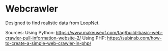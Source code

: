 # Webcrawler

Designed to find realistic data from <a href="https://loopnet.com">LoopNet</a>.

Sources:
Using Python: https://www.makeuseof.com/tag/build-basic-web-crawler-pull-information-website-2/
Using PHP: https://subinsb.com/how-to-create-a-simple-web-crawler-in-php/
